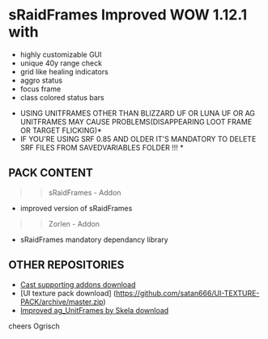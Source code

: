 # sRaidFrames Improved WOW 1.12.1 with

- highly customizable GUI 
- unique 40y range check
- grid like healing indicators
- aggro status
- focus frame
- class colored status bars

* USING UNITFRAMES OTHER THAN BLIZZARD UF OR LUNA UF OR AG UNITFRAMES MAY CAUSE PROBLEMS(DISAPPEARING LOOT FRAME OR TARGET FLICKING)*
* IF YOU'RE USING SRF 0.85 AND OLDER IT'S MANDATORY TO DELETE SRF FILES FROM SAVEDVARIABLES FOLDER !!! *


## PACK CONTENT
>> sRaidFrames - Addon
- improved version of sRaidFrames

>> Zorlen - Addon
- sRaidFrames mandatory dependancy library


## OTHER REPOSITORIES
- [Cast supporting addons download](https://github.com/satan666/LazySpell)
- [UI texture pack download] (https://github.com/satan666/UI-TEXTURE-PACK/archive/master.zip)
- [Improved ag_UnitFrames by Skela download](https://github.com/satan666/ag_UnitFrames_Improved)

cheers Ogrisch



